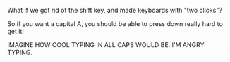 
What if we got rid of the shift key, and made keyboards with "two clicks"?

So if you want a capital A, you should be able to press down really hard to get it!

IMAGINE HOW COOL TYPING IN ALL CAPS WOULD BE. I'M ANGRY TYPING.

